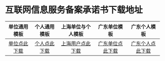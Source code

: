 # 互联网信息服务备案承诺书下载地址


| 单位通用模板             | 个人通用模板        | 上海单位与个人模板  | 广东单位模板      | 广东个人模板   |
| :-----------------: | :------------------: |:--------------------:|:---------------:|:---------------:|
| [单位点此下载](https://beianwendang.s3.cn-north-1.jdcloud-oss.com/yonghuxieyi/all-company-Letter-of-commitment-360.doc)  | [个人点此下载](https://beianwendang.s3.cn-north-1.jdcloud-oss.com/yonghuxieyi/all-personal-Letter-of-commitment-360.doc)|[上海用户点此下载](https://beianwendang.s3.cn-north-1.jdcloud-oss.com/wendangxiazhai/shanghaifuwuchengnuoshu/shbeiancns2023.docx)|[广东单位点此下载](https://beianwendang.s3.cn-north-1.jdcloud-oss.com/yonghuxieyi/company-guangdong-province-Letter-of-commitment-360.docx)|[广东个人点此下载](https://beianwendang.s3.cn-north-1.jdcloud-oss.com/yonghuxieyi/personal-guangdong-province-Letter-of-commitment-360.docx)|
